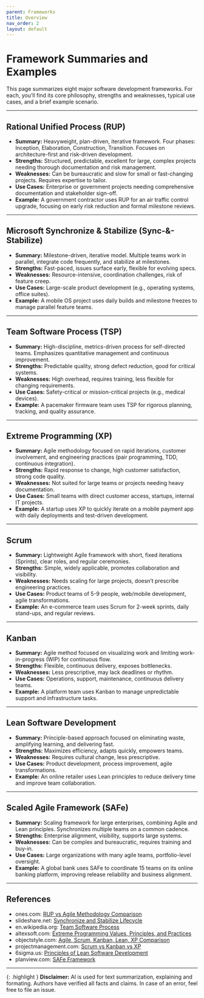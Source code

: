 ```yaml
---
parent: Frameworks
title: Overview
nav_order: 2
layout: default
---
```


# Framework Summaries and Examples

This page summarizes eight major software development frameworks. For each, you’ll find its core philosophy, strengths and weaknesses, typical use cases, and a brief example scenario.

---

## Rational Unified Process (RUP)

- **Summary:** Heavyweight, plan-driven, iterative framework. Four phases: Inception, Elaboration, Construction, Transition. Focuses on architecture-first and risk-driven development.
- **Strengths:** Structured, predictable, excellent for large, complex projects needing thorough documentation and risk management.
- **Weaknesses:** Can be bureaucratic and slow for small or fast-changing projects. Requires expertise to tailor.
- **Use Cases:** Enterprise or government projects needing comprehensive documentation and stakeholder sign-off.
- **Example:** A government contractor uses RUP for an air traffic control upgrade, focusing on early risk reduction and formal milestone reviews.

---

## Microsoft Synchronize & Stabilize (Sync-&-Stabilize)

- **Summary:** Milestone-driven, iterative model. Multiple teams work in parallel, integrate code frequently, and stabilize at milestones.
- **Strengths:** Fast-paced, issues surface early, flexible for evolving specs.
- **Weaknesses:** Resource-intensive, coordination challenges, risk of feature creep.
- **Use Cases:** Large-scale product development (e.g., operating systems, office suites).
- **Example:** A mobile OS project uses daily builds and milestone freezes to manage parallel feature teams.

---

## Team Software Process (TSP)

- **Summary:** High-discipline, metrics-driven process for self-directed teams. Emphasizes quantitative management and continuous improvement.
- **Strengths:** Predictable quality, strong defect reduction, good for critical systems.
- **Weaknesses:** High overhead, requires training, less flexible for changing requirements.
- **Use Cases:** Safety-critical or mission-critical projects (e.g., medical devices).
- **Example:** A pacemaker firmware team uses TSP for rigorous planning, tracking, and quality assurance.

---

## Extreme Programming (XP)

- **Summary:** Agile methodology focused on rapid iterations, customer involvement, and engineering practices (pair programming, TDD, continuous integration).
- **Strengths:** Rapid response to change, high customer satisfaction, strong code quality.
- **Weaknesses:** Not suited for large teams or projects needing heavy documentation.
- **Use Cases:** Small teams with direct customer access, startups, internal IT projects.
- **Example:** A startup uses XP to quickly iterate on a mobile payment app with daily deployments and test-driven development.

---

## Scrum

- **Summary:** Lightweight Agile framework with short, fixed iterations (Sprints), clear roles, and regular ceremonies.
- **Strengths:** Simple, widely applicable, promotes collaboration and visibility.
- **Weaknesses:** Needs scaling for large projects, doesn’t prescribe engineering practices.
- **Use Cases:** Product teams of 5-9 people, web/mobile development, agile transformations.
- **Example:** An e-commerce team uses Scrum for 2-week sprints, daily stand-ups, and regular reviews.

---

## Kanban

- **Summary:** Agile method focused on visualizing work and limiting work-in-progress (WIP) for continuous flow.
- **Strengths:** Flexible, continuous delivery, exposes bottlenecks.
- **Weaknesses:** Less prescriptive, may lack deadlines or rhythm.
- **Use Cases:** Operations, support, maintenance, continuous delivery teams.
- **Example:** A platform team uses Kanban to manage unpredictable support and infrastructure tasks.

---

## Lean Software Development

- **Summary:** Principle-based approach focused on eliminating waste, amplifying learning, and delivering fast.
- **Strengths:** Maximizes efficiency, adapts quickly, empowers teams.
- **Weaknesses:** Requires cultural change, less prescriptive.
- **Use Cases:** Product development, process improvement, agile transformations.
- **Example:** An online retailer uses Lean principles to reduce delivery time and improve team collaboration.

---

## Scaled Agile Framework (SAFe)

- **Summary:** Scaling framework for large enterprises, combining Agile and Lean principles. Synchronizes multiple teams on a common cadence.
- **Strengths:** Enterprise alignment, visibility, supports large systems.
- **Weaknesses:** Can be complex and bureaucratic, requires training and buy-in.
- **Use Cases:** Large organizations with many agile teams, portfolio-level oversight.
- **Example:** A global bank uses SAFe to coordinate 15 teams on its online banking platform, improving release reliability and business alignment.

---

## References

- ones.com: [RUP vs Agile Methodology Comparison](https://ones.com/blog/rup-vs-agile-methodology-comparison/)
- slideshare.net: [Synchronize and Stabilize Lifecycle](https://www.slideshare.net/slideshow/software-lifecycle-model-report/15843737)
- en.wikipedia.org: [Team Software Process](https://en.wikipedia.org/wiki/Team_software_process)
- altexsoft.com: [Extreme Programming Values, Principles, and Practices](https://www.altexsoft.com/blog/extreme-programming-values-principles-and-practices/)
- objectstyle.com: [Agile, Scrum, Kanban, Lean, XP Comparison](https://www.objectstyle.com/blog/agile-scrum-kanban-lean-xp-comparison)
- projectmanagement.com: [Scrum vs Kanban vs XP](https://www.projectmanagement.com/blog-post/23006/scrum-vs-kanban-vs-xp)
- 6sigma.us: [Principles of Lean Software Development](https://www.6sigma.us/lean-six-sigma-articles/principles-of-lean-software-development/)
- planview.com: [SAFe Framework](https://www.planview.com/resources/guide/scaled-agile-framework-how-technology-enables-agility/safe-framework/)

---

{: .highlight }
**Disclaimer:** AI is used for text summarization, explaining and formating. Authors have verified all facts and claims. In case of an error, feel free to file an issue.